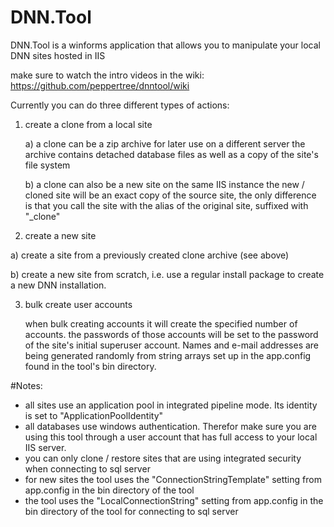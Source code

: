 # DNN.Tool
DNN.Tool is a winforms application that allows you to manipulate your local DNN sites hosted in IIS

make sure to watch the intro videos in the wiki:
https://github.com/peppertree/dnntool/wiki


Currently you can do three different types of actions:

1. create a clone from a local site

   a) a clone can be a zip archive for later use on a different server
      the archive contains detached database files as well as a copy of the site's file system
      
   b) a clone can also be a new site on the same IIS instance
      the new / cloned site will be an exact copy of the source site, the only difference is that 
      you call the site with the alias of the original site, suffixed with "_clone"

2. create a new site

  a) create a site from a previously created clone archive (see above)
  
  b) create a new site from scratch, i.e. use a regular install package to 
   create a new DNN installation. 
  
3. bulk create user accounts

   when bulk creating accounts it will create the specified number of accounts. 
the passwords of those accounts will be set to the password of the site's initial 
superuser account. Names and e-mail addresses are being generated randomly from string 
arrays set up in the app.config found in the tool's bin directory. 
  
  
#Notes:
- all sites use an application pool in integrated pipeline mode. Its identity is set to "ApplicationPoolIdentity"
- all databases use windows authentication. Therefor make sure you are using this tool through a user account that has full access to your local IIS server. 
- you can only clone / restore sites that are using integrated security when connecting to sql server
- for new sites the tool uses the "ConnectionStringTemplate" setting from app.config in the bin directory of the tool
- the tool uses the "LocalConnectionString" setting from app.config in the bin directory of the tool for connecting to sql server
